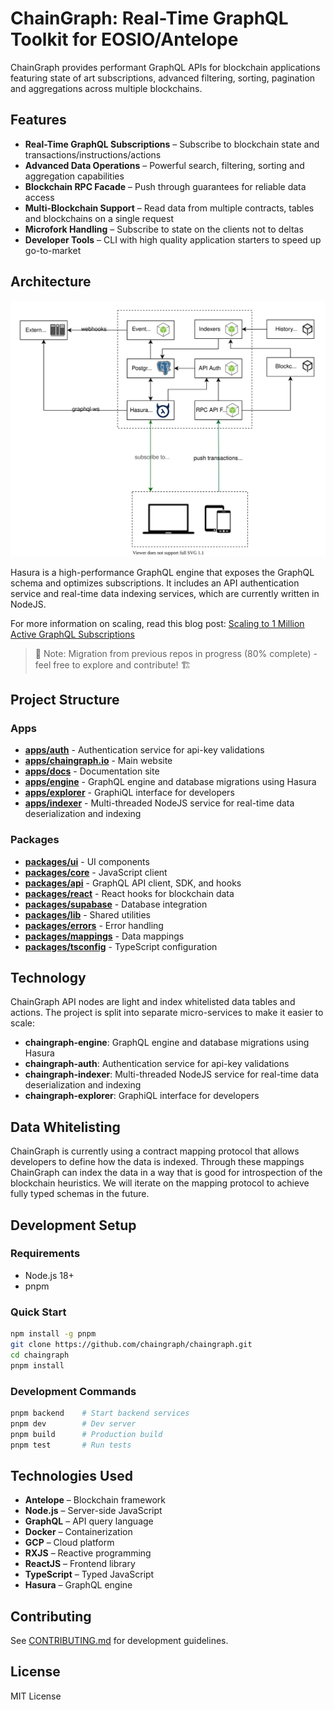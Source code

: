 # ChainGraph: Real-Time GraphQL Toolkit for EOSIO/Antelope

ChainGraph provides performant GraphQL APIs for blockchain applications featuring state of art subscriptions, advanced filtering, sorting, pagination and aggregations across multiple blockchains.

## Features

- **Real-Time GraphQL Subscriptions** – Subscribe to blockchain state and transactions/instructions/actions
- **Advanced Data Operations** – Powerful search, filtering, sorting and aggregation capabilities
- **Blockchain RPC Facade** – Push through guarantees for reliable data access
- **Multi-Blockchain Support** – Read data from multiple contracts, tables and blockchains on a single request
- **Microfork Handling** – Subscribe to state on the clients not to deltas
- **Developer Tools** – CLI with high quality application starters to speed up go-to-market

## Architecture

<img src="./assets/chaingraph-diagram.svg" alt="ChainGraph Architecture" />

Hasura is a high-performance GraphQL engine that exposes the GraphQL schema and optimizes subscriptions. It includes an API authentication service and real-time data indexing services, which are currently written in NodeJS.

For more information on scaling, read this blog post: [Scaling to 1 Million Active GraphQL Subscriptions](https://hasura.io/blog/1-million-active-graphql-subscriptions/)



> 🚧 Note: Migration from previous repos in progress (80% complete) - feel free to explore and contribute! 🏗️

## Project Structure

### Apps
- [__apps/auth__](./apps/auth/README.md) - Authentication service for api-key validations
- [__apps/chaingraph.io__](./apps/chaingraph.io/README.md) - Main website
- [__apps/docs__](./apps/docs/README.md) - Documentation site
- [__apps/engine__](./apps/engine/README.md) - GraphQL engine and database migrations using Hasura
- [__apps/explorer__](./apps/explorer/README.md) - GraphiQL interface for developers
- [__apps/indexer__](./apps/indexer/README.md) - Multi-threaded NodeJS service for real-time data deserialization and indexing

### Packages
- [__packages/ui__](./packages/ui/README.md) - UI components
- [__packages/core__](./packages/core/README.md) - JavaScript client
- [__packages/api__](./packages/api/README.md) - GraphQL API client, SDK, and hooks
- [__packages/react__](./packages/react/README.md) - React hooks for blockchain data
- [__packages/supabase__](./packages/supabase/README.md) - Database integration
- [__packages/lib__](./packages/lib/README.md) - Shared utilities
- [__packages/errors__](./packages/errors/README.md) - Error handling
- [__packages/mappings__](./packages/mappings/README.md) - Data mappings
- [__packages/tsconfig__](./packages/tsconfig/README.md) - TypeScript configuration

## Technology

ChainGraph API nodes are light and index whitelisted data tables and actions. The project is split into separate micro-services to make it easier to scale:

- **chaingraph-engine**: GraphQL engine and database migrations using Hasura
- **chaingraph-auth**: Authentication service for api-key validations
- **chaingraph-indexer**: Multi-threaded NodeJS service for real-time data deserialization and indexing
- **chaingraph-explorer**: GraphiQL interface for developers

## Data Whitelisting

ChainGraph is currently using a contract mapping protocol that allows developers to define how the data is indexed. Through these mappings ChainGraph can index the data in a way that is good for introspection of the blockchain heuristics. We will iterate on the mapping protocol to achieve fully typed schemas in the future.

## Development Setup

### Requirements
- Node.js 18+
- pnpm

### Quick Start

```bash
npm install -g pnpm
git clone https://github.com/chaingraph/chaingraph.git
cd chaingraph
pnpm install
```

### Development Commands

```bash
pnpm backend    # Start backend services
pnpm dev        # Dev server
pnpm build      # Production build
pnpm test       # Run tests
```

## Technologies Used

- **Antelope** – Blockchain framework
- **Node.js** – Server-side JavaScript
- **GraphQL** – API query language
- **Docker** – Containerization
- **GCP** – Cloud platform
- **RXJS** – Reactive programming
- **ReactJS** – Frontend library
- **TypeScript** – Typed JavaScript
- **Hasura** – GraphQL engine

## Contributing

See [CONTRIBUTING.md](./CONTRIBUTING.md) for development guidelines.

## License

MIT License

